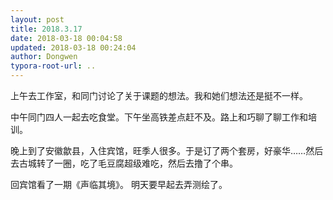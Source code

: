 ```yaml
---
layout: post
title: 2018.3.17
date: 2018-03-18 00:04:58
updated: 2018-03-18 00:24:04
author: Dongwen
typora-root-url: ..
---
```




上午去工作室，和同门讨论了关于课题的想法。我和她们想法还是挺不一样。

中午同门四人一起去吃食堂。下午坐高铁差点赶不及。路上和巧聊了聊工作和培训。

晚上到了安徽歙县，入住宾馆，旺季人很多。于是订了两个套房，好豪华……然后去古城转了一圈，吃了毛豆腐超级难吃，然后去撸了个串。

回宾馆看了一期《声临其境》。
明天要早起去弄测绘了。  